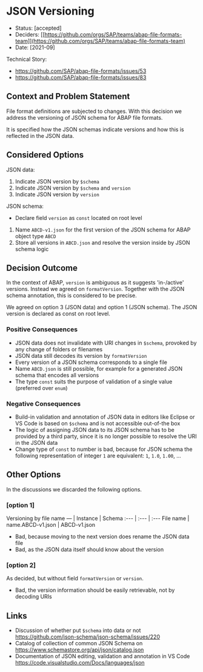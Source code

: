 # JSON Versioning

* Status: [accepted] <!-- optional -->
* Deciders: [[https://github.com/orgs/SAP/teams/abap-file-formats-team]](https://github.com/orgs/SAP/teams/abap-file-formats-team) <!-- optional -->
* Date: [2021-09] <!-- optional -->

Technical Story:
* https://github.com/SAP/abap-file-formats/issues/53
* https://github.com/SAP/abap-file-formats/issues/83

## Context and Problem Statement

File format definitions are subjected to changes.
With this decision we address the versioning of JSON schema for ABAP file formats.

It is specified how the JSON schemas indicate versions and how this is reflected in the JSON data.



## Considered Options
JSON data:
1. Indicate JSON version by `$schema`
1. Indicate JSON version by `$schema` and `version`
1. Indicate JSON version by `version`

JSON schema:
* Declare field `version` as `const` located on root level
1. Name `ABCD-v1.json` for the first version of the JSON schema for ABAP object type `ABCD`
2. Store all versions in `ABCD.json` and resolve the version inside by JSON schema logic


## Decision Outcome

In the context of ABAP, `version` is ambiguous as it suggests 'in-/active' versions.
Instead we agreed on `formatVersion`.
Together with the JSON schema annotation, this is considered to be precise.

We agreed on option 3 (JSON data) and option 1 (JSON schema).
The JSON version is declared as const on root level.


### Positive Consequences

* JSON data does not invalidate with URI changes in `$schema`, provoked by any change of folders or filenames
* JSON data still decodes its version by `formatVersion`
* Every version of a JSON schema corresponds to a single file
* Name `ABCD.json` is still possible, for example for a generated JSON schema that encodes all versions
* The type `const` suits the purpose of validation of a single value (preferred over `enum`)

### Negative Consequences

* Build-in validation and annotation of JSON data in editors like Eclipse or VS Code is based on `$schema` and is not accessible out-of-the box
* The logic of assigning JSON data to its JSON schema has to be provided by a third party, since it is no longer possible to resolve the URI in the JSON data
* Change type of `const` to number is bad, because for JSON schema the following representation of integer `1` are equivalent: `1`, `1.0`, `1.00`, ...


## Other Options
In the discussions we discarded the following options.


### [option 1]

Versioning by file name
— | Instance | Schema
:--- | :--- | :---
File name | name.ABCD-v1.json | ABCD-v1.json

* Bad, because moving to the next version does rename the JSON data file
* Bad, as the JSON data itself should know about the version

### [option 2]

As decided, but without field `formatVersion` or `version`.

* Bad, the version information should be easily retrievable, not by decoding URIs



## Links

* Discussion of whether put `$schema` into data or not https://github.com/json-schema/json-schema/issues/220
* Catalog of collection of common JSON Schema on https://www.schemastore.org/api/json/catalog.json
* Documentation of JSON editing, validation and annotation in VS Code https://code.visualstudio.com/Docs/languages/json
